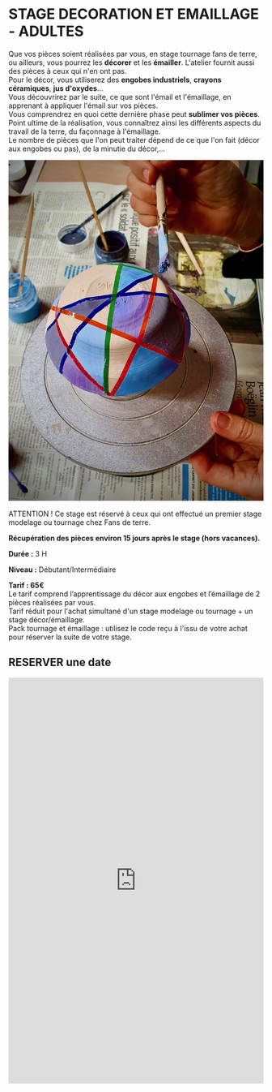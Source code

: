 # STAGE DECORATION ET EMAILLAGE - ADULTES  

Que vos pièces soient réalisées par vous, en stage tournage fans de terre, ou ailleurs, vous pourrez les **décorer** et les **émailler**. L'atelier fournit aussi des pièces à ceux qui n'en ont pas.  
Pour le décor, vous utiliserez des **engobes industriels**, **crayons céramiques**, **jus d'oxydes**...  
Vous découvrirez par le suite, ce que sont l'émail et l'émaillage, en apprenant à appliquer l'émail sur vos pièces.  
Vous comprendrez en quoi cette dernière phase peut **sublimer vos pièces**.  
Point ultime de la réalisation, vous connaîtrez ainsi les différents aspects du travail de la terre, du façonnage à l'émaillage.  
Le nombre de pièces que l'on peut traiter dépend de ce que l'on fait (décor aux engobes ou pas), de la minutie du décor,...  

<img src="/images/decoration-emaillage-stages-poterie-fansdeterre-ceramique-colombes-paris.jpeg" class="image-stage">

ATTENTION ! Ce stage est réservé à ceux qui ont effectué un premier stage modelage ou tournage chez Fans de terre.  

**Récupération des pièces environ 15 jours après le stage (hors vacances).**  



**Durée :** 3 H  

**Niveau :** Débutant/Intermédiaire  

**Tarif : 65€**   
Le tarif comprend l’apprentissage du décor aux engobes et l’émaillage de 2 pièces réalisées par vous.  
Tarif réduit pour l'achat simultané d'un stage modelage ou tournage + un stage décor/émaillage.    
Pack tournage et émaillage : utilisez le code reçu à l'issu de votre achat pour réserver la suite de votre stage.  

## RESERVER une date   

<iframe src="https://app.acuityscheduling.com/schedule.php?owner=35942538&appointmentType=79152530" width="100%" height="800" frameBorder="0"></iframe>																																	<script src="https://embed.acuityscheduling.com/js/embed.js" type="text/javascript"></script>
			  

 


